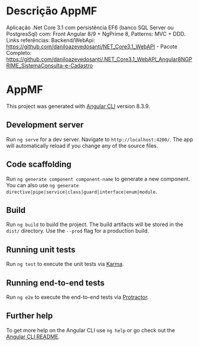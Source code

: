 # Descrição AppMF
Aplicação .Net Core 3.1 com persistência EF6 (banco SQL Server ou PostgresSql) com: 
Front Angular 8/9 + NgPrime 8, 
Patterns: MVC + DDD. 
Links referências: 
Backend/WebApi: https://github.com/daniloazevedosanti/NET_Core3.1_WebAPI - 
Pacote Completo: https://github.com/daniloazevedosanti/.NET_Core3.1_WebAPI_Angular8NGPRIME_SistemaConsulta-e-Cadastro

# AppMF

This project was generated with [Angular CLI](https://github.com/angular/angular-cli) version 8.3.9.

## Development server

Run `ng serve` for a dev server. Navigate to `http://localhost:4200/`. The app will automatically reload if you change any of the source files.

## Code scaffolding

Run `ng generate component component-name` to generate a new component. You can also use `ng generate directive|pipe|service|class|guard|interface|enum|module`.

## Build

Run `ng build` to build the project. The build artifacts will be stored in the `dist/` directory. Use the `--prod` flag for a production build.

## Running unit tests

Run `ng test` to execute the unit tests via [Karma](https://karma-runner.github.io).

## Running end-to-end tests

Run `ng e2e` to execute the end-to-end tests via [Protractor](http://www.protractortest.org/).

## Further help

To get more help on the Angular CLI use `ng help` or go check out the [Angular CLI README](https://github.com/angular/angular-cli/blob/master/README.md).
